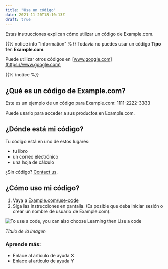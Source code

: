 ```yaml
---
title: "Usa un código"
date: 2021-11-20T18:10:13Z
draft: true
---
```


Estas instrucciones explican cómo utilizar un código de Example.com.

{{% notice info "Information" %}}
Todavía no puedes usar un código **Tipo 1**en **Example.com**.

Puede utilizar otros códigos en [www.google.com](https://www.google.com)

{{% /notice %}}

## ¿Qué es un código de Example.com?

Este es un ejemplo de un código para Example.com: 1111-2222-3333

Puede usarlo para acceder a sus productos en Example.com.

## ¿Dónde está mi código?

Tu código está en uno de estos lugares:

- tu libro
- un correo electrónico
- una hoja de cálculo

¿Sin código? [Contact us](www.google.com).

## ¿Cómo uso mi código?

1. Vaya a [Example.com/use-code](https://Example.com/use-code)
2. Siga las instrucciones en pantalla. (Es posible que deba iniciar sesión o crear un nombre de usuario de Example.com).

![To use a code, you can also choose Learning then Use a code](https://placehold.co/600x400)

*Título de la imagen*

### Aprende más:

- Enlace al artículo de ayuda X
- Enlace al artículo de ayuda Y